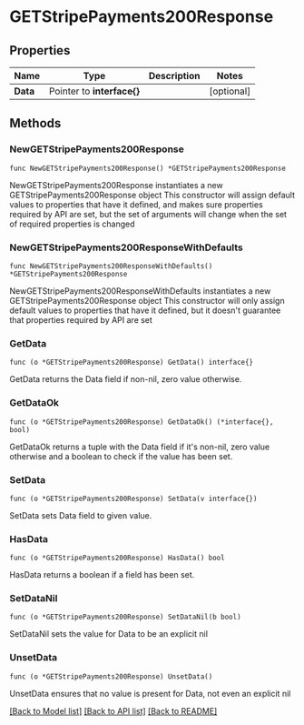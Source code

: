 # GETStripePayments200Response

## Properties

Name | Type | Description | Notes
------------ | ------------- | ------------- | -------------
**Data** | Pointer to **interface{}** |  | [optional] 

## Methods

### NewGETStripePayments200Response

`func NewGETStripePayments200Response() *GETStripePayments200Response`

NewGETStripePayments200Response instantiates a new GETStripePayments200Response object
This constructor will assign default values to properties that have it defined,
and makes sure properties required by API are set, but the set of arguments
will change when the set of required properties is changed

### NewGETStripePayments200ResponseWithDefaults

`func NewGETStripePayments200ResponseWithDefaults() *GETStripePayments200Response`

NewGETStripePayments200ResponseWithDefaults instantiates a new GETStripePayments200Response object
This constructor will only assign default values to properties that have it defined,
but it doesn't guarantee that properties required by API are set

### GetData

`func (o *GETStripePayments200Response) GetData() interface{}`

GetData returns the Data field if non-nil, zero value otherwise.

### GetDataOk

`func (o *GETStripePayments200Response) GetDataOk() (*interface{}, bool)`

GetDataOk returns a tuple with the Data field if it's non-nil, zero value otherwise
and a boolean to check if the value has been set.

### SetData

`func (o *GETStripePayments200Response) SetData(v interface{})`

SetData sets Data field to given value.

### HasData

`func (o *GETStripePayments200Response) HasData() bool`

HasData returns a boolean if a field has been set.

### SetDataNil

`func (o *GETStripePayments200Response) SetDataNil(b bool)`

 SetDataNil sets the value for Data to be an explicit nil

### UnsetData
`func (o *GETStripePayments200Response) UnsetData()`

UnsetData ensures that no value is present for Data, not even an explicit nil

[[Back to Model list]](../README.md#documentation-for-models) [[Back to API list]](../README.md#documentation-for-api-endpoints) [[Back to README]](../README.md)



